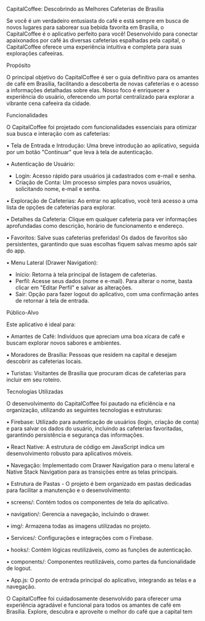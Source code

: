 CapitalCoffee: Descobrindo as Melhores Cafeterias de Brasília

Se você é um verdadeiro entusiasta do café e está sempre em busca de novos lugares para saborear sua bebida favorita em Brasília, o CapitalCoffee é o aplicativo perfeito para você! Desenvolvido para conectar apaixonados por café às diversas cafeterias espalhadas pela capital, o CapitalCoffee oferece uma experiência intuitiva e completa para suas explorações cafeeiras.

Propósito

O principal objetivo do CapitalCoffee é ser o guia definitivo para os amantes de café em Brasília, facilitando a descoberta de novas cafeterias e o acesso a informações detalhadas sobre elas. Nosso foco é enriquecer a experiência do usuário, oferecendo um portal centralizado para explorar a vibrante cena cafeeira da cidade.

Funcionalidades

O CapitalCoffee foi projetado com funcionalidades essenciais para otimizar sua busca e interação com as cafeterias:

• Tela de Entrada e Introdução: Uma breve introdução ao aplicativo, seguida por um botão "Continuar" que leva à tela de autenticação.

• Autenticação de Usuário: 
 - Login: Acesso rápido para usuários já cadastrados com e-mail e senha.
 - Criação de Conta: Um processo simples para novos usuários, solicitando nome, e-mail e senha.
   
• Exploração de Cafeterias: Ao entrar no aplicativo, você terá acesso a uma lista de opções de cafeterias para explorar.

• Detalhes da Cafeteria: Clique em qualquer cafeteria para ver informações aprofundadas como descrição, horário de funcionamento e endereço.

• Favoritos: Salve suas cafeterias preferidas! Os dados de favoritos são persistentes, garantindo que suas escolhas fiquem salvas mesmo após sair do app.

• Menu Lateral (Drawer Navigation): 
 - Início: Retorna à tela principal de listagem de cafeterias.
 - Perfil: Acesse seus dados (nome e e-mail). Para alterar o nome, basta clicar em "Editar Perfil" e salvar as alterações.
 - Sair: Opção para fazer logout do aplicativo, com uma confirmação antes de retornar à tela de entrada.

Público-Alvo

Este aplicativo é ideal para:

• Amantes de Café: Indivíduos que apreciam uma boa xícara de café e buscam explorar novos sabores e ambientes.

• Moradores de Brasília: Pessoas que residem na capital e desejam descobrir as cafeterias locais.

• Turistas: Visitantes de Brasília que procuram dicas de cafeterias para incluir em seu roteiro.

Tecnologias Utilizadas

O desenvolvimento do CapitalCoffee foi pautado na eficiência e na organização, utilizando as seguintes tecnologias e estruturas:

• Firebase: Utilizado para autenticação de usuários (login, criação de conta) e para salvar os dados do usuário, incluindo as cafeterias favoritadas, garantindo persistência e segurança das informações.

• React Native: A estrutura de código em JavaScript indica um desenvolvimento robusto para aplicativos móveis.

• Navegação: Implementado com Drawer Navigation para o menu lateral e Native Stack Navigation para as transições entre as telas principais.

• Estrutura de Pastas - O projeto é bem organizado em pastas dedicadas para facilitar a manutenção e o desenvolvimento: 

• screens/: Contém todos os componentes de tela do aplicativo.

• navigation/: Gerencia a navegação, incluindo o drawer.

• img/: Armazena todas as imagens utilizadas no projeto.

• Services/: Configurações e integrações com o Firebase.

• hooks/: Contém lógicas reutilizáveis, como as funções de autenticação.

• components/: Componentes reutilizáveis, como partes da funcionalidade de logout.

• App.js: O ponto de entrada principal do aplicativo, integrando as telas e a navegação.

O CapitalCoffee foi cuidadosamente desenvolvido para oferecer uma experiência agradável e funcional para todos os amantes de café em Brasília. Explore, descubra e aproveite o melhor do café que a capital tem 
